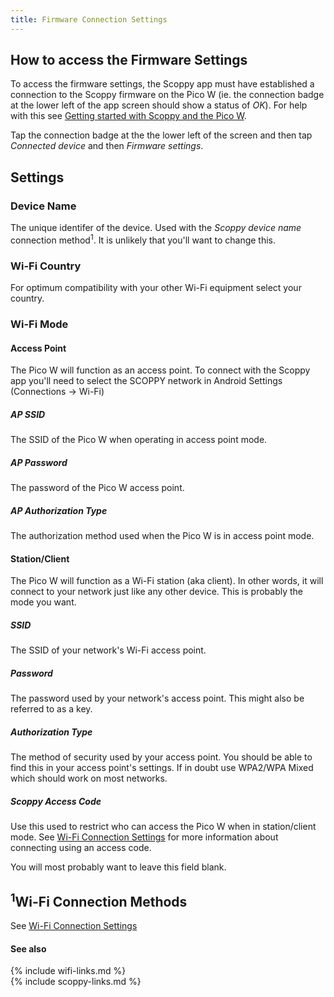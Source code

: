 ```yaml
---
title: Firmware Connection Settings
---
```


## How to access the Firmware Settings

To access the firmware settings, the Scoppy app must have established a connection to the Scoppy firmware on the Pico W (ie. the connection badge at the lower left of the app screen should show a status of _OK_). For help with this see [Getting started with Scoppy and the Pico W](../wiki/Getting-started-with-the-Pico-W).

Tap the connection badge at the the lower left of the screen and then tap _Connected device_ and then _Firmware settings_.

## Settings

### Device Name

The unique identifer of the device. Used with the _Scoppy device name_ connection method<sup>1</sup>. It is unlikely that you'll want to change this. 

### Wi-Fi Country

For optimum compatibility with your other Wi-Fi equipment select your country.

### Wi-Fi Mode

#### Access Point

The Pico W will function as an access point. To connect with the Scoppy app you'll need to select the SCOPPY network in Android Settings (Connections -> Wi-Fi)  

##### AP SSID

The SSID of the Pico W when operating in access point mode.

##### AP Password

The password of the Pico W access point.

##### AP Authorization Type

The authorization method used when the Pico W is in access point mode.

#### Station/Client

The Pico W will function as a Wi-Fi station (aka client). In other words, it will connect to your network just like any other device. This is probably the mode you want. 

##### SSID

The SSID of your network's Wi-Fi access point.

##### Password

The password used by your network's access point. This might also be referred to as a key.

##### Authorization Type

The method of security used by your access point. You should be able to find this in your access point's settings. If in doubt use WPA2/WPA Mixed which should work on most networks.

##### Scoppy Access Code

Use this used to restrict who can access the Pico W when in station/client mode. See [Wi-Fi Connection Settings](../app-help/WiFi-Connection-Settings) for more information about connecting using an access code.

You will most probably want to leave this field blank.

## <sup>1</sup>Wi-Fi Connection Methods

See [Wi-Fi Connection Settings](../app-help/WiFi-Connection-Settings)

#### See also
{% include wifi-links.md %}
<br>
{% include scoppy-links.md %}
